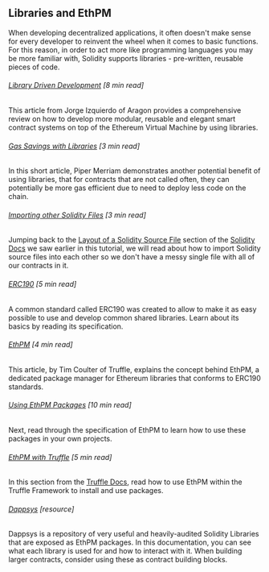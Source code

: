 ## Libraries and EthPM

When developing decentralized applications, it often doesn't make sense for every developer to reinvent the wheel when it comes to basic functions.  For this reason, in order to act more like programming languages you may be more familiar with, Solidity supports libraries - pre-written, reusable pieces of code.

###### [Library Driven Development](https://blog.aragon.one/library-driven-development-in-solidity-2bebcaf88736) \[8 min read\]

This article from Jorge Izquierdo of Aragon provides a comprehensive review on how to develop more modular, reusable and elegant smart contract systems on top of the Ethereum Virtual Machine by using libraries.

###### [Gas Savings with Libraries](http://blog.ethereum-alarm-clock.com/blog/2015/10/25/one-reason-to-start-using-libraries) \[3 min read\]

In this short article, Piper Merriam demonstrates another potential benefit of using libraries, that for contracts that are not called often, they can potentially be more gas efficient due to need to deploy less code on the chain.

###### [Importing other Solidity Files](http://solidity.readthedocs.io/en/develop/layout-of-source-files.html#importing-other-source-files) \[3 min read\]

Jumping back to the [Layout of a Solidity Source File](http://solidity.readthedocs.io/en/develop/layout-of-source-files.html#) section of the [Solidity Docs](http://solidity.readthedocs.io/en/develop/index.html) we saw earlier in this tutorial, we will read about how to import Solidity source files into each other so we don't have a messy single file with all of our contracts in it.

###### [ERC190](https://github.com/ethereum/EIPs/issues/190) \[5 min read\]

A common standard called ERC190 was created to allow to make it as easy possible to use and develop common shared libraries.  Learn about its basics by reading its specification.

###### [EthPM](https://medium.com/@timothyjcoulter/why-ethereum-needs-package-management-b9e6e457329f) \[4 min read\]

This article, by Tim Coulter of Truffle, explains the concept behind EthPM, a dedicated package manager for Ethereum libraries that conforms to ERC190 standards.

###### [Using EthPM Packages](https://github.com/ethpm/ethpm-spec) \[10 min read\]

Next, read through the specification of EthPM to learn how to use these packages in your own projects.

###### [EthPM with Truffle](http://truffleframework.com/docs/getting_started/packages-ethpm) \[5 min read\]

In this section from the [Truffle Docs](http://truffleframework.com/docs/), read how to use EthPM within the Truffle Framework to install and use packages.

###### [Dappsys](https://dappsys.readthedocs.io/en/latest/) \[resource\]

Dappsys is a repository of very useful and heavily-audited Solidity Libraries that are exposed as EthPM packages.  In this documentation, you can see what each library is used for and how to interact with it.  When building larger contracts, consider using these as contract building blocks.

